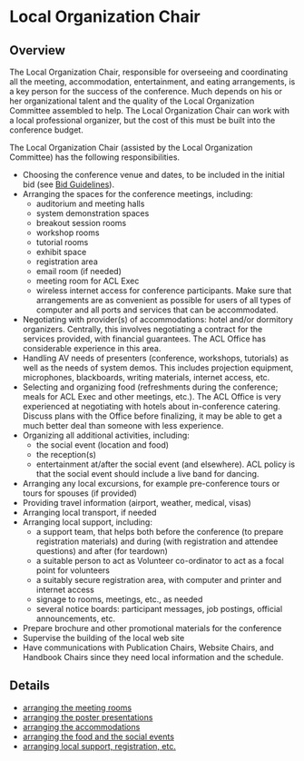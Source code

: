 # Local Organization Chair

## Overview

The Local Organization Chair, responsible for overseeing and coordinating all the meeting, accommodation, entertainment, and eating arrangements, is a key person for the success of the conference.
Much depends on his or her organizational talent and the quality of the Local Organization Committee assembled to help.
The Local Organization Chair can work with a local professional organizer, but the cost of this must be built into the conference budget.

The Local Organization Chair (assisted by the Local Organization Committee) has the following responsibilities.

- Choosing the conference venue and dates, to be included in the initial bid (see [Bid Guidelines](bid_guidelines.md)).
- Arranging the spaces for the conference meetings, including:
    - auditorium and meeting halls
    - system demonstration spaces
    - breakout session rooms
    - workshop rooms
    - tutorial rooms
    - exhibit space
    - registration area
    - email room (if needed)
    - meeting room for ACL Exec
    - wireless internet access for conference participants. Make sure that arrangements are as convenient as possible for users of all types of computer and all ports and services that can be accommodated.
- Negotiating with provider(s) of accommodations: hotel and/or dormitory organizers. Centrally, this involves negotiating a contract for the services provided, with financial guarantees. The ACL Office has considerable experience in this area.
- Handling AV needs of presenters (conference, workshops, tutorials) as well as the needs of system demos. This includes projection equipment, microphones, blackboards, writing materials, internet access, etc.
- Selecting and organizing food (refreshments during the conference; meals for ACL Exec and other meetings, etc.). The ACL Office is very experienced at negotiating with hotels about in-conference catering. Discuss plans with the Office before finalizing, it may be able to get a much better deal than someone with less experience.
- Organizing all additional activities, including:
    - the social event (location and food)
    - the reception(s)
    - entertainment at/after the social event (and elsewhere). ACL policy is that the social event should include a live band for dancing.
- Arranging any local excursions, for example pre-conference tours or tours for spouses (if provided)
- Providing travel information (airport, weather, medical, visas)
- Arranging local transport, if needed
- Arranging local support, including:
    - a support team, that helps both before the conference (to prepare registration materials) and during (with registration and attendee questions) and after (for teardown)
    - a suitable person to act as Volunteer co-ordinator to act as a focal point for volunteers
    - a suitably secure registration area, with computer and printer and internet access
    - signage to rooms, meetings, etc., as needed
    - several notice boards: participant messages, job postings, official announcements, etc.
- Prepare brochure and other promotional materials for the conference
- Supervise the building of the local web site
- Have communications with Publication Chairs, Website Chairs, and Handbook Chairs since they need local information and the schedule.

## Details

- [arranging the meeting rooms](local_rooms.md)
- [arranging the poster presentations](local_poster.md)
- [arranging the accommodations](local_accommodations.md)
- [arranging the food and the social events](local_food.md)
- [arranging local support, registration, etc.](local_support.md)

